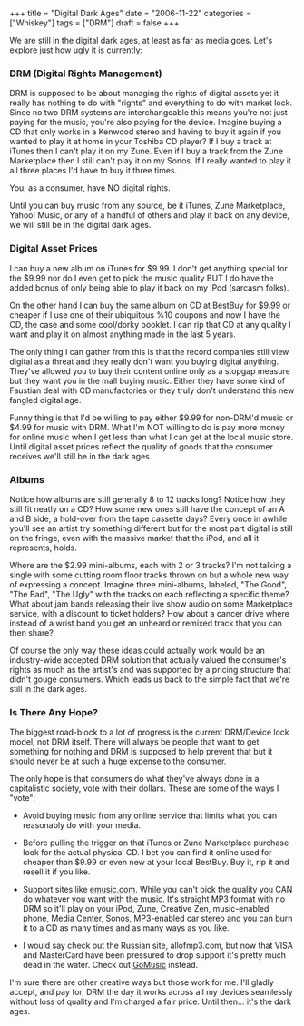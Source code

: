 +++
title = "Digital Dark Ages"
date = "2006-11-22"
categories = ["Whiskey"]
tags = ["DRM"]
draft = false
+++

We are still in the digital dark ages, at least as far as media goes. Let's explore just how ugly it is currently:

### DRM (Digital Rights Management)

DRM is supposed to be about managing the rights of digital assets yet it really has nothing to do with "rights" and everything to do with market lock. Since no two DRM systems are interchangeable this means you're not just paying for the music, you're also paying for the device. Imagine buying a CD that only works in a Kenwood stereo and having to buy it again if you wanted to play it at home in your Toshiba CD player? If I buy a track at iTunes then I can't play it on my Zune. Even if I buy a track from the Zune Marketplace then I still can't play it on my Sonos. If I really wanted to play it all three places I'd have to buy it three times.

You, as a consumer, have NO digital rights.

Until you can buy music from any source, be it iTunes, Zune Marketplace, Yahoo! Music, or any of a handful of others and play it back on any device, we will still be in the digital dark ages.

### Digital Asset Prices

I can buy a new album on iTunes for $9.99. I don't get anything special for the $9.99 nor do I even get to pick the music quality BUT I do have the added bonus of only being able to play it back on my iPod (sarcasm folks).

On the other hand I can buy the same album on CD at BestBuy for $9.99 or cheaper if I use one of their ubiquitous %10 coupons and now I have the CD, the case and some cool/dorky booklet. I can rip that CD at any quality I want and play it on almost anything made in the last 5 years.

The only thing I can gather from this is that the record companies still view digital as a threat and they really don't want you buying digital anything. They've allowed you to buy their content online only as a stopgap measure but they want you in the mall buying music. Either they have some kind of Faustian deal with CD manufactories or they truly don't understand this new fangled digital age.

Funny thing is that I'd be willing to pay either $9.99 for non-DRM'd music or $4.99 for music with DRM. What I'm NOT willing to do is pay more money for online music when I get less than what I can get at the local music store. Until digital asset prices reflect the quality of goods that the consumer receives we'll still be in the dark ages.

### Albums

Notice how albums are still generally 8 to 12 tracks long? Notice how they still fit neatly on a CD? How some new ones still have the concept of an A and B side, a hold-over from the tape cassette days? Every once in awhile you'll see an artist try something different but for the most part digital is still on the fringe, even with the massive market that the iPod, and all it represents, holds.

Where are the $2.99 mini-albums, each with 2 or 3 tracks? I'm not talking a single with some cutting room floor tracks thrown on but a whole new way of expressing a concept. Imagine three mini-albums, labeled, "The Good", "The Bad", "The Ugly" with the tracks on each reflecting a specific theme? What about jam bands releasing their live show audio on some Marketplace service, with a discount to ticket holders? How about a cancer drive where instead of a wrist band you get an unheard or remixed track that you can then share?

Of course the only way these ideas could actually work would be an industry-wide accepted DRM solution that actually valued the consumer's rights as much as the artist's and was supported by a pricing structure that didn't gouge consumers. Which leads us back to the simple fact that we're still in the dark ages.

### Is There Any Hope?

The biggest road-block to a lot of progress is the current DRM/Device lock model, not DRM itself. There will always be people that want to get something for nothing and DRM is supposed to help prevent that but it should never be at such a huge expense to the consumer.

The only hope is that consumers do what they've always done in a capitalistic society, vote with their dollars. These are some of the ways I "vote":

* Avoid buying music from any online service that limits what you can reasonably do with your media.

* Before pulling the trigger on that iTunes or Zune Marketplace purchase look for the actual physical CD. I bet you can find it online used for cheaper than $9.99 or even new at your local BestBuy. Buy it, rip it and resell it if you like.

* Support sites like [emusic.com](http://www.emusic.com/). While you can't pick the quality you CAN do whatever you want with the music. It's straight MP3 format with no DRM so it'll play on your iPod, Zune, Creative Zen, music-enabled phone, Media Center, Sonos, MP3-enabled car stereo and you can burn it to a CD as many times and as many ways as you like.

* I would say check out the Russian site, allofmp3.com, but now that VISA and MasterCard have been pressured to drop support it's pretty much dead in the water. Check out [GoMusic](http://www.gomusic.ru/) instead.

I'm sure there are other creative ways but those work for me. I'll gladly accept, and pay for, DRM the day it works across all my devices seamlessly without loss of quality and I'm charged a fair price. Until then... it's the dark ages.